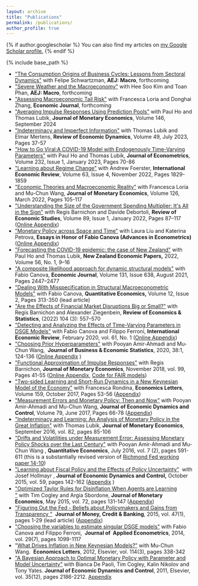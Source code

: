 ```yaml
---
layout: archive
title: "Publications"
permalink: /publications/
author_profile: true
---
```


{% if author.googlescholar %}
  You can also find my articles on <u><a href="{{author.googlescholar}}">my Google Scholar profile</a>.</u>
{% endif %}

{% include base_path %}
*    ["The Consumption Origins of Business Cycles: Lessons from Sectoral Dynamics"](https://cm1518.github.io/files/MS.pdf) with Felipe Schwartzman, **AEJ: Macro**, forthcoming 
*    ["Severe Weather and the Macroeconomy"](https://cm1518.github.io/files/weather_web.pdf) with Hee Soo Kim and Toan Phan, **AEJ: Macro**, forthcoming  
*   ["Assessing Macroeconomic Tail Risk"](https://cm1518.github.io/files/MacroRisk.pdf) with Francesca Loria and Donghai Zhang, **Economic Journal**, forthcoming 
*   ["Averaging Impulse Responses Using Prediction Pools"](https://cm1518.github.io/files/Averaging_Impulse_Responses_web.pdf) with Paul Ho and Thomas Lubik, **Journal of Monetary Economics**, Volume 146, September 2024
*   ["Indeterminacy and Imperfect Information"](https://cm1518.github.io/files/LMM.pdf) with Thomas Lubik and Elmar Mertens, **Review of Economic Dynamics**, Volume 49, July 2023, Pages 37-57
*   ["How to Go Viral:A COVID-19 Model with Endogenously Time-Varying Parameters"](https://cm1518.github.io/files/Coronavirus_Empirics.pdf) with Paul Ho and Thomas Lubik, **Journal of Econometrics**, Volume 232, Issue 1, January 2023, Pages 70-86 
*   ["Learning about Regime Change"](https://cm1518.github.io/files/FM.pdf) with Andrew Foerster, **International Economic Review**, Volume 63, Issue 4, November 2022, Pages 1829-1859
*    ["Economic Theories and Macroeconomic Reality"](https://cm1518.github.io/files/Mixture_Prior_submission.pdf) with Francesca Loria and Mu-Chun Wang, **Journal of Monetary Economics**, Volume 126, March 2022, Pages 105-117
*   ["Understanding the Size of the Government Spending Multiplier: It's All in the Sign"]( https://cm1518.github.io/files/FP.pdf) with Regis Barnichon and Davide Debortoli, **Review of Economic Studies**, Volume 89, Issue 1, January 2022, Pages 87–117  ([Online Appendix]( https://cm1518.github.io/files/OnlineAppFP.pdf)) 
*    ["Monetary Policy across Space and Time"](https://cm1518.github.io/files/LMP.pdf) with Laura Liu and Katerina Petrova, **Essays in Honor of Fabio Canova (Advances in Econometrics)** ([Online Appendix](https://cm1518.github.io/files/OnlineAppLMP.pdf)) 
*   ["Forecasting the COVID-19 epidemic: the case of New Zealand"](https://cm1518.github.io/files/NZ.pdf) with Paul Ho and Thomas Lubik, **New Zealand Economic Papers,** 2022, Volume 56, No. 1, 9–16
*   ["A composite likelihood approach for dynamic structural models"](https://cm1518.github.io/files/CM2.pdf) with Fabio Canova, **Economic Journal**, Volume 131, Issue 638, August 2021, Pages 2447–2477
*   ["Dealing With Misspecification in Structural Macroeconometric Models"](https://cm1518.github.io/files/CM.pdf) with Fabio Canova, **Quantitative Economics,** Volume 12, Issue 2, Pages 313-350 (lead article)
*    ["Are the Effects of Financial Market Disruptions Big or Small?"](https://cm1518.github.io/files/CS.pdf) with Regis Barnichon and Alexander Ziegenbein, **Review of Economics & Statistics**, (2022) 104 (3): 557–570
*    ["Detecting and Analyzing the Effects of Time-Varying Parameters in DSGE Models"](https://cm1518.github.io/files/cfm2.pdf) with Fabio Canova and Filippo Ferroni, **International Economic Review**, February 2020, vol. 61, No. 1 ([Online Appendix](https://cm1518.github.io/files/OnlineAppcfm2.pdf))  
*   ["Choosing Prior Hyperparameters"](https://cm1518.github.io/files/HP.pdf) with Pooyan Amir-Ahmadi and Mu-Chun Wang,  **Journal of Business & Economic Statistics**, 2020, 38:1, 124-136 ([Online Appendix](https://cm1518.github.io/files/OnlineAppHP.pdf) )  
*   ["Functional Approximation of Impulse Responses"](https://cm1518.github.io/files/asymMP.pdf) with Regis Barnichon, **Journal of Monetary Economics**, November 2018, vol. 99, Pages 41-55 ([Online Appendix](https://cm1518.github.io/files/FAIR_OnlineAppendix.pdf), [Code for FAIR models](https://github.com/cm1518/FAIR))  
*    ["Two-sided Learning and Short-Run Dynamics in a New Keynesian Model of the Economy"](https://cm1518.github.io/files/1705e.pdf) with Francesca Rondina, **Economics Letters**, Volume 159, October 2017, Pages 53-56 ([Appendix](https://cm1518.github.io/files/AppendixTSL.pdf)) 
*   ["Measurement Errors and Monetary Policy: Then and Now"](https://cm1518.github.io/files/meas_error.pdf) with Pooyan Amir-Ahmadi and Mu-Chun Wang, **Journal of Economic Dynamics and Control**, Volume 79, June 2017, Pages 66-78 ([Appendix](https://cm1518.github.io/files/meas_error_appendix.pdf)) 
*    ["Indeterminacy and Learning: An Analysis of Monetary Policy in the Great Inflation"](https://cm1518.github.io/files/LM.pdf) with Thomas Lubik, **Journal of Monetary Economics**, September 2016, vol. 82, pages 85-106 
*    ["Drifts and Volatilities under Measurement Error: Assessing Monetary Policy Shocks over the Last Century"](https://cm1518.github.io/files/AAMW2014.pdf) with Pooyan Amir-Ahmadi and Mu-Chun Wang , **Quantitative Economics**, July 2016, vol. 7 (2), pages 591-611 (this is a substantially revised version of [Richmond Fed working paper 14-10](https://www.richmondfed.org/publications/research/working_papers/2014/wp_14-10.cfm))
*    ["Learning about Fiscal Policy and the Effects of Policy Uncertainty"](https://cm1518.github.io/files/fiscal.pdf)  with Josef Hollmayr , **Journal of Economic Dynamics and Control,** October 2015, vol. 59, pages 142-162 ([Appendix](https://cm1518.github.io/files/fiscal_app.pdf) )
*   ["Optimized Taylor Rules for Disinﬂation When Agents are Learning "](https://cm1518.github.io/files/cms_march_2014.pdf) with Tim Cogley and Argia Sbordone, **Journal of Monetary Economics**, May 2015, vol. 72, pages 131-147 ([Appendix](https://cm1518.github.io/files/cms_appendices_march_2014.pdf))
*   ["Figuring Out the Fed - Beliefs about Policymakers and Gains from Transparency "](https://cm1518.github.io/files/FOTF.pdf)  **Journal of Money, Credit & Banking**, 2015, vol. 47(1), pages 1-29 (lead article) ([Appendix](https://cm1518.github.io/files/FOTF_appendix.pdf))
*   ["Choosing the variables to estimate singular DSGE models"](https://cm1518.github.io/files/CFM.pdf) with Fabio Canova and Filippo Ferroni,  **Journal of  Applied Econometrics**, 2014, vol. 29(7), pages 1099-1117
*   "[What Drives Inflation in New Keynesian Models?"](https://cm1518.github.io/files/EL.pdf) with Mu-Chun Wang.  **Economics Letters**, 2012, Elsevier, vol. 114(3), pages 338-342
*    ["A Bayesian Approach to Optimal Monetary Policy with Parameter and Model Uncertainty"](https://cm1518.github.io/files/JEDC.pdf) with Bianca De Paoli, Tim Cogley, Kalin Nikolov and Tony Yates. **Journal of Economic Dynamics and Control**, 2011, Elsevier, vol. 35(12), pages 2186-2212. [Appendix](https://cm1518.github.io/files/appendix_JEDC.pdf)
